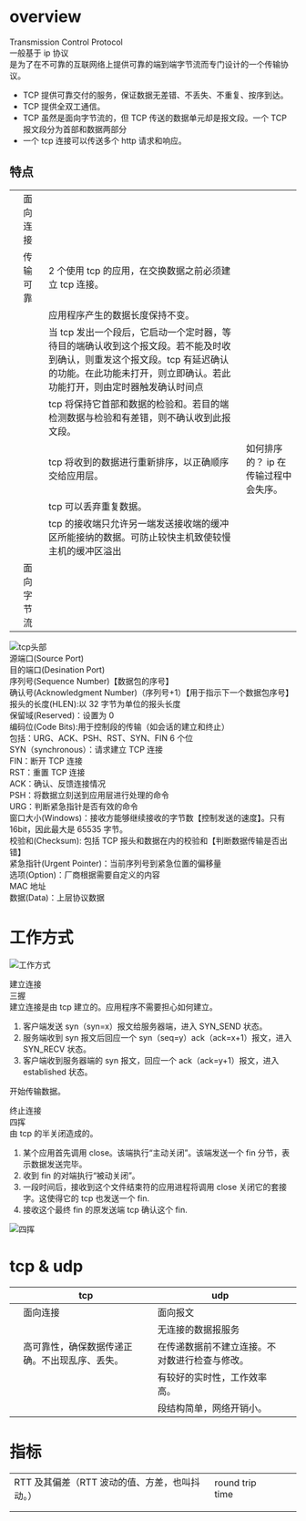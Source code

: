 # overview

Transmission Control Protocol  
一般基于 ip 协议  
是为了在不可靠的互联网络上提供可靠的端到端字节流而专门设计的一个传输协议。

- TCP 提供可靠交付的服务，保证数据无差错、不丢失、不重复、按序到达。
- TCP 提供全双工通信。
- TCP 虽然是面向字节流的，但 TCP 传送的数据单元却是报文段。一个 TCP 报文段分为首部和数据两部分
- 一个 tcp 连接可以传送多个 http 请求和响应。

## 特点

<!-- prettier-ignore-start -->
|     |            |             |  |
| --- | ---- | --- | ------ |
|     | 面向连接   |             |  |
|     | 传输可靠   | 2 个使用 tcp 的应用，在交换数据之前必须建立 tcp 连接。    |  |
|     |            | 应用程序产生的数据长度保持不变。     |  |
|     |            | 当 tcp 发出一个段后，它启动一个定时器，等待目的端确认收到这个报文段。若不能及时收到确认，则重发这个报文段。tcp 有延迟确认的功能。在此功能未打开，则立即确认。若此功能打开，则由定时器触发确认时间点 |  |
|     |            | tcp 将保持它首部和数据的检验和。若目的端检测数据与检验和有差错，则不确认收到此报文段。     |  |
|     |            | tcp 将收到的数据进行重新排序，以正确顺序交给应用层。      | 如何排序的？ ip 在传输过程中会失序。 |
|     |            | tcp 可以丢弃重复数据。             |  |
|     |            | tcp 的接收端只允许另一端发送接收端的缓冲区所能接纳的数据。可防止较快主机致使较慢主机的缓冲区溢出        |  |
|     | 面向字节流 |             |  |
<!-- prettier-ignore-end -->

![tcp头部](http://lixiaodan.org/communication-protocol/tcpHeader.png)  
源端口(Source Port)  
目的端口(Desination Port)  
序列号(Sequence Number)【数据包的序号】  
确认号(Acknowledgment Number)（序列号+1）【用于指示下一个数据包序号】  
报头的长度(HLEN):以 32 字节为单位的报头长度  
保留域(Reserved)：设置为 0  
编码位(Code Bits):用于控制段的传输（如会话的建立和终止）  
包括：URG、ACK、PSH、RST、SYN、FIN 6 个位  
SYN（synchronous）：请求建立 TCP 连接  
FIN：断开 TCP 连接  
RST：重置 TCP 连接  
ACK：确认、反馈连接情况  
PSH：将数据立刻送到应用层进行处理的命令  
URG：判断紧急指针是否有效的命令  
窗口大小(Windows)：接收方能够继续接收的字节数【控制发送的速度】。只有 16bit，因此最大是 65535 字节。  
校验和(Checksum): 包括 TCP 报头和数据在内的校验和【判断数据传输是否出错】  
紧急指针(Urgent Pointer)：当前序列号到紧急位置的偏移量  
选项(Option)：厂商根据需要自定义的内容  
MAC 地址  
数据(Data)：上层协议数据

# 工作方式

![工作方式](https://img-blog.csdnimg.cn/img_convert/3972ebc07c64f3eab67b7a17aab7ff48.png)

建立连接  
三握  
建立连接是由 tcp 建立的。应用程序不需要担心如何建立。

1. 客户端发送 syn（syn=x）报文给服务器端，进入 SYN_SEND 状态。
2. 服务端收到 syn 报文后回应一个 syn（seq=y）ack（ack=x+1）报文，进入 SYN_RECV 状态。
3. 客户端收到服务器端的 syn 报文，回应一个 ack（ack=y+1）报文，进入 established 状态。

开始传输数据。

终止连接  
四挥  
由 tcp 的半关闭造成的。

1. 某个应用首先调用 close。该端执行“主动关闭”。该端发送一个 fin 分节，表示数据发送完毕。
2. 收到 fin 的对端执行“被动关闭”。
3. 一段时间后，接收到这个文件结束符的应用进程将调用 close 关闭它的套接字。这使得它的 tcp 也发送一个 fin.
4. 接收这个最终 fin 的原发送端 tcp 确认这个 fin.

![四挥](https://img-blog.csdn.net/20180719110841774?watermark/2/text/aHR0cHM6Ly9ibG9nLmNzZG4ubmV0L3hpYW9taW5nMTAwMDAx/font/5a6L5L2T/fontsize/400/fill/I0JBQkFCMA==/dissolve/70)

# tcp & udp

<!-- prettier-ignore-start -->
|     | tcp  | udp        |     |
| --- | --- | ---- | --- |
|     | 面向连接  | 面向报文      |     |
|     |   | 无连接的数据报服务      |     |
|     | 高可靠性，确保数据传递正确。不出现乱序、丢失。 | 在传递数据前不建立连接。不对数进行检查与修改。 |     |
|     |  | 有较好的实时性，工作效率高。      |     |
|     |  | 段结构简单，网络开销小。  |     |
<!-- prettier-ignore-end -->

# 指标

<!-- prettier-ignore-start -->
|  |    |     |     |
| ---- | --- | --- | --- |
| RTT 及其偏差（RTT 波动的值、方差，也叫抖动。） | round trip time |     |     |
|  |    |     |     |
|  |    |     |     |
<!-- prettier-ignore-end -->
